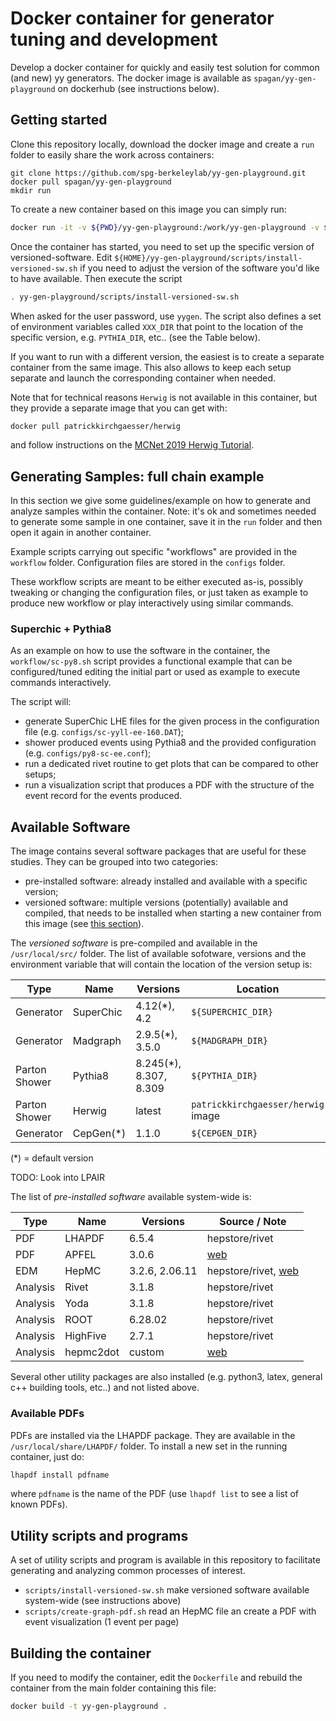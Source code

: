 # Docker container for generator tuning and development

Develop a docker container for quickly and easily test solution for common (and new) yy generators.
The docker image is available as `spagan/yy-gen-playground` on dockerhub (see instructions below).

## Getting started
Clone this repository locally, download the docker image and create a `run` folder to easily share the work across containers:
```
git clone https://github.com/spg-berkeleylab/yy-gen-playground.git
docker pull spagan/yy-gen-playground
mkdir run
```

To create a new container based on this image you can simply run:
```bash
docker run -it -v ${PWD}/yy-gen-playground:/work/yy-gen-playground -v ${PWD}/run:/work/run -- spagan/yy-gen-playground:latest /bin/bash
```

Once the container has started, you need to set up the specific version of versioned-software. Edit `${HOME}/yy-gen-playground/scripts/install-versioned-sw.sh` if you need to adjust the version of the software you'd like to have available. Then execute the script
```bash
. yy-gen-playground/scripts/install-versioned-sw.sh
```
When asked for the user password, use `yygen`.
The script also defines a set of environment variables called `XXX_DIR` that point to the location of the specific version, e.g. `PYTHIA_DIR`, etc.. (see the Table below).

If you want to run with a different version, the easiest is to create a separate container from the same image. This also allows to keep each setup separate and launch the corresponding container when needed.

Note that for technical reasons `Herwig` is not available in this container, but they provide a separate image that you can get with:
```bash
docker pull patrickkirchgaesser/herwig
```
and follow instructions on the [MCNet 2019 Herwig Tutorial](https://phab.hepforge.org/w/mcnet2019/).

## Generating Samples: full chain example
In this section we give some guidelines/example on how to generate and analyze samples within the container.
Note: it's ok and sometimes needed to generate some sample in one container, save it in the `run` folder and then open it again in another container.

Example scripts carrying out specific "workflows" are provided in the `workflow` folder.
Configuration files are stored in the `configs` folder.

These workflow scripts are meant to be either executed as-is, possibly tweaking or changing the configuration files, or just taken as example to produce new workflow or play interactively using similar commands. 

### Superchic + Pythia8
As an example on how to use the software in the container, the `workflow/sc-py8.sh` script
provides a functional example that can be configured/tuned editing the initial part or used as example to execute commands interactively. 

The script will:
* generate SuperChic LHE files for the given process in the configuration file (e.g. `configs/sc-yyll-ee-160.DAT`);
* shower produced events using Pythia8 and the provided configuration (e.g. `configs/py8-sc-ee.conf`);
* run a dedicated rivet routine to get plots that can be compared to other setups;
* run a visualization script that produces a PDF with the structure of the event record for the events produced.

## Available Software
The image contains several software packages that are useful for these studies. They can be grouped into two categories:
* pre-installed software: already installed and available with a specific version;
* versioned software: multiple versions (potentially) available and compiled, that needs to be installed when starting a new container from this image (see [this section](#getting-started-container-environment-and-version-setup)).

The *versioned software* is pre-compiled and available in the `/usr/local/src/` folder. The list of available sofotware, versions and the environment variable that will contain the location of the version setup is:

| Type | Name | Versions | Location  |
|------|------|----------|-----------|
| Generator | SuperChic | 4.12(*), 4.2 | `${SUPERCHIC_DIR}`|
| Generator | Madgraph  | 2.9.5(*), 3.5.0 | `${MADGRAPH_DIR}` |
| Parton Shower | Pythia8 | 8.245(*), 8.307, 8.309 | `${PYTHIA_DIR}` |
| Parton Shower | Herwig  | latest | `patrickkirchgaesser/herwig` image |
| Generator     | CepGen(*)  | 1.1.0  | `${CEPGEN_DIR}` |

(*) = default version

TODO: Look into LPAIR

The list of *pre-installed software* available system-wide is:

| Type | Name | Versions | Source / Note  |
|------|------|----------|--------|
| PDF       | LHAPDF    | 6.5.4 | hepstore/rivet |
| PDF       | APFEL     | 3.0.6 | [web](https://github.com/scarrazza/apfel) |
| EDM       | HepMC     | 3.2.6, 2.06.11 | hepstore/rivet, [web](http://hepmc.web.cern.ch/hepmc/) |
| Analysis      | Rivet   | 3.1.8 | hepstore/rivet |
| Analysis      | Yoda    | 3.1.8 | hepstore/rivet |
| Analysis      | ROOT    | 6.28.02 | hepstore/rivet |
| Analysis      | HighFive | 2.7.1 | hepstore/rivet |
| Analysis      | hepmc2dot | custom | [web](https://github.com/spagangriso/hepmc2dot) |

Several other utility packages are also installed (e.g. python3, latex, general c++ building tools, etc..) and not listed above.

### Available PDFs
PDFs are installed via the LHAPDF package. They are available in the `/usr/local/share/LHAPDF/` folder.
To install a new set in the running container, just do:
```bash
lhapdf install pdfname
```
where `pdfname` is the name of the PDF (use `lhapdf list` to see a list of known PDFs).


## Utility scripts and programs
A set of utility scripts and program is available in this repository to facilitate generating and analyzing common processes of interest.

* `scripts/install-versioned-sw.sh` make versioned software available system-wide (see instructions above)
* `scripts/create-graph-pdf.sh` read an HepMC file an create a PDF with event visualization (1 event per page)

## Building the container
If you need to modify the container, edit the `Dockerfile` and rebuild the container from the main folder containing this file:
```bash
docker build -t yy-gen-playground .
```
